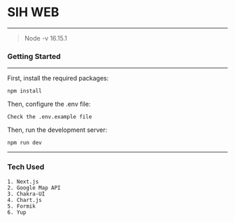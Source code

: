 # SIH WEB

---

>Node -v
>16.15.1

### Getting Started

---

First, install the required packages:

```
npm install
```

Then, configure the .env file:

```
Check the .env.example file
```

Then, run the development server:

```
npm run dev
```

---

### Tech Used

```
1. Next.js
2. Google Map API
3. Chakra-UI
4. Chart.js
5. Formik
6. Yup
```